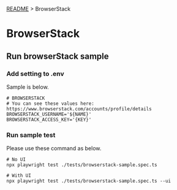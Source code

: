 [README](../README.md) > BrowserStack

# BrowserStack

## Run browserStack sample

### Add setting to .env
Sample is below.

```
# BROWSERSTACK
# You can see these values here: https://www.browserstack.com/accounts/profile/details
BROWSERSTACK_USERNAME='${NAME}'
BROWSERSTACK_ACCESS_KEY='{KEY}'
```

### Run sample test
Please use these command as below.

```
# No UI
npx playwright test ./tests/browserstack-sample.spec.ts

# With UI
npx playwright test ./tests/browserstack-sample.spec.ts --ui
```
